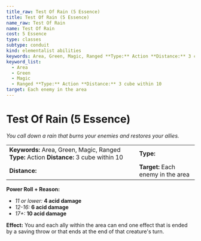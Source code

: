```yaml
---
title_raw: Test Of Rain (5 Essence)
title: Test Of Rain (5 Essence)
name_raw: Test Of Rain
name: Test Of Rain
cost: 5 Essence
type: classes
subtype: conduit
kind: elementalist abilities
keywords: Area, Green, Magic, Ranged **Type:** Action **Distance:** 3 cube within 10
keyword_list:
  - Area
  - Green
  - Magic
  - Ranged **Type:** Action **Distance:** 3 cube within 10
target: Each enemy in the area
---
```


# Test Of Rain (5 Essence)

*You call down a rain that burns your enemies and restores your allies.*

|                                                                                          |                                    |
| :--------------------------------------------------------------------------------------- | :--------------------------------- |
| **Keywords:** Area, Green, Magic, Ranged **Type:** Action **Distance:** 3 cube within 10 | **Type:**                          |
| **Distance:**                                                                            | **Target:** Each enemy in the area |

**Power Roll + Reason:**

- *11 or lower:* **4 acid damage**
- *12-16:* **6 acid damage**
- *17+:* **10 acid damage**

**Effect:** You and each ally within the area can end one effect that is ended by a saving throw or that ends at the end of that creature's turn.
